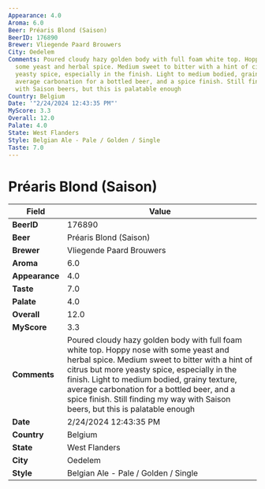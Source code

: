 ```yaml
---
Appearance: 4.0
Aroma: 6.0
Beer: Préaris Blond (Saison)
BeerID: 176890
Brewer: Vliegende Paard Brouwers
City: Oedelem
Comments: Poured cloudy hazy golden body with full foam white top. Hoppy nose with
  some yeast and herbal spice. Medium sweet to bitter with a hint of citrus but more
  yeasty spice, especially in the finish. Light to medium bodied, grainy texture,
  average carbonation for a bottled beer, and a spice finish. Still finding my way
  with Saison beers, but this is palatable enough
Country: Belgium
Date: '"2/24/2024 12:43:35 PM"'
MyScore: 3.3
Overall: 12.0
Palate: 4.0
State: West Flanders
Style: Belgian Ale - Pale / Golden / Single
Taste: 7.0
---
```


# Préaris Blond (Saison)

| Field         | Value |
|---------------|-------|
| **BeerID** | 176890 |
| **Beer** | Préaris Blond (Saison) |
| **Brewer** | Vliegende Paard Brouwers |
| **Aroma** | 6.0 |
| **Appearance** | 4.0 |
| **Taste** | 7.0 |
| **Palate** | 4.0 |
| **Overall** | 12.0 |
| **MyScore** | 3.3 |
| **Comments** | Poured cloudy hazy golden body with full foam white top. Hoppy nose with some yeast and herbal spice. Medium sweet to bitter with a hint of citrus but more yeasty spice, especially in the finish. Light to medium bodied, grainy texture, average carbonation for a bottled beer, and a spice finish. Still finding my way with Saison beers, but this is palatable enough |
| **Date** | 2/24/2024 12:43:35 PM |
| **Country** | Belgium |
| **State** | West Flanders |
| **City** | Oedelem |
| **Style** | Belgian Ale - Pale / Golden / Single |
